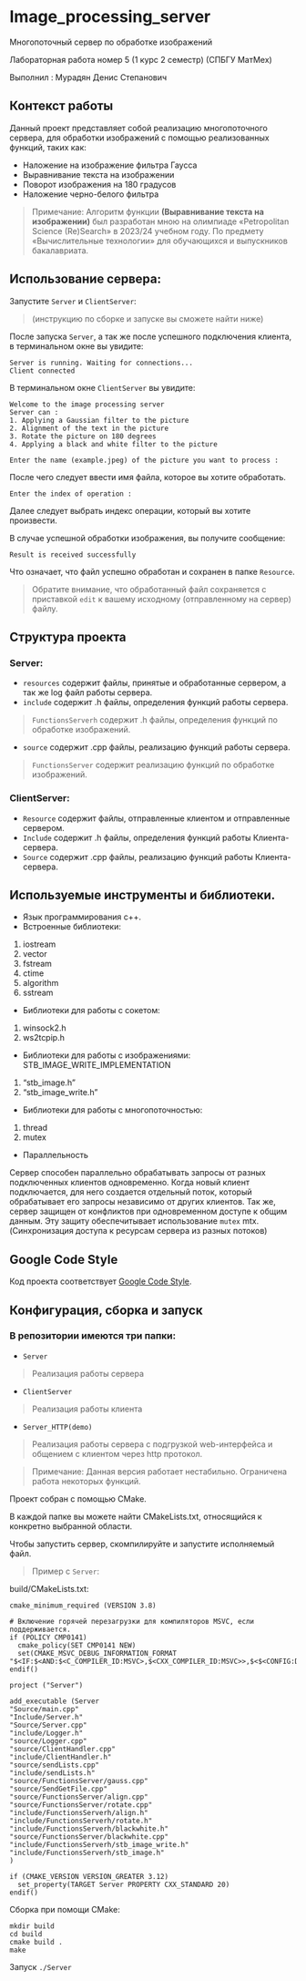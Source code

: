 # **Image_processing_server**
Многопоточный сервер по обработке изображений

Лабораторная работа номер 5 (1 курс 2 семестр) (СПБГУ МатМех)

Выполнил : Мурадян Денис Степанович

## Контекст работы 
Данный проект представляет собой реализацию многопоточного сервера, для обработки изображений с помощью реализованных функций, таких как:
- Наложение на изображение фильтра Гаусса
- Выравнивание текста на изображении
- Поворот изображения на 180 градусов
- Наложение черно-белого фильтра
> Примечание: Алгоритм функции **(Выравнивание текста на изображении)** был разработан мною на олимпиаде «Petropolitan Science (Re)Search» в 2023/24 учебном году. По предмету «Вычислительные технологии» для обучающихся и выпускников бакалавриата.

## Использование сервера:
Запустите `Server` и `ClientServer`:
>(инструкцию по сборке и запуске вы сможете найти ниже)

После запуска `Server`, а так же после успешного подключения клиента, в терминальном окне вы увидите:
```
Server is running. Waiting for connections...
Client connected 
```
В терминальном окне `ClientServer` вы увидите:
```
Welcome to the image processing server
Server can :
1. Applying a Gaussian filter to the picture
2. Alignment of the text in the picture
3. Rotate the picture on 180 degrees
4. Applying a black and white filter to the picture

Enter the name (example.jpeg) of the picture you want to process :
```
После чего следует ввести имя файла, которое вы хотите обработать.

```Enter the index of operation :```

Далее следует выбрать индекс операции, который вы хотите произвести.


В случае успешной обработки изображения, вы получите сообщение:


```Result is received successfully```


Что означает, что файл успешно обработан и сохранен в  папке ` Resource `.

>Обратите внимание, что обработанный файл сохраняется с приставкой `edit` к вашему исходному (отправленному на сервер) файлу.

## Структура проекта
### Server:
- `resources` содержит файлы, принятые и обработанные сервером, а так же log файл работы сервера.
- `include` содержит .h файлы, определения функций работы сервера.
> `FunctionsServerh` содержит .h файлы, определения функций по обработке изображений.

-  `source` содержит .cpp файлы, реализацию функций работы сервера.
> `FunctionsServer` содержит реализацию функций по обработке изображений.

### ClientServer:
- `Resource` содержит файлы, отправленные клиентом и отправленные сервером.
- `Include` содержит .h файлы, определения функций работы Клиента-сервера.
-  `Source` содержит .cpp файлы, реализацию функций работы Клиента-сервера.
## Используемые инструменты и библиотеки.
- Язык программирования с++.
- Встроенные библиотеки:
1. iostream
2. vector
3. fstream
4. ctime
5. algorithm
6. sstream

- Библиотеки для работы с сокетом:
1. winsock2.h
2. ws2tcpip.h

- Библиотеки  для работы с изображениями:
STB_IMAGE_WRITE_IMPLEMENTATION
1. “stb_image.h”
2. “stb_image_write.h”

- Библиотеки для работы с многопоточностью:
1. thread
2. mutex

- Параллельность
  
Сервер способен параллельно обрабатывать запросы от разных подключенных клиентов одновременно. Когда новый клиент подключается, для него создается отдельный поток, который обрабатывает его запросы независимо от других клиентов. Так же, сервер защищен от конфликтов при одновременном доступе к общим данным. Эту защиту обеспечитывает использование `mutex` mtx. (Синхронизация доступа к ресурсам сервера из разных потоков)

## Google Code Style
Код проекта соответствует [Google Code Style](https://google.github.io/styleguide/cppguide.html).
## Конфигурация, сборка и запуск
### В репозитории имеются три папки:
- `Server`
> Реализация работы сервера

- `ClientServer`
> Реализация работы клиента

- `Server_HTTP(demo)`
> Реализация работы сервера с подгрузкой web-интерфейса и общением с клиентом через http протокол. 

> Примечание: Данная версия работает нестабильно. Ограничена работа некоторых функций.

Проект собран с помощью CMake.

В каждой папке вы можете найти CMakeLists.txt, относящийся к конкретно выбранной области.

Чтобы запустить сервер, скомпилируйте и запустите исполняемый файл.
> Пример с `Server`:

build/CMakeLists.txt:
```
cmake_minimum_required (VERSION 3.8)

# Включение горячей перезагрузки для компиляторов MSVC, если поддерживается.
if (POLICY CMP0141)
  cmake_policy(SET CMP0141 NEW)
  set(CMAKE_MSVC_DEBUG_INFORMATION_FORMAT "$<IF:$<AND:$<C_COMPILER_ID:MSVC>,$<CXX_COMPILER_ID:MSVC>>,$<$<CONFIG:Debug,RelWithDebInfo>:EditAndContinue>,$<$<CONFIG:Debug,RelWithDebInfo>:ProgramDatabase>>")
endif()

project ("Server")

add_executable (Server 
"Source/main.cpp" 
"Include/Server.h" 
"Source/Server.cpp" 
"include/Logger.h" 
"source/Logger.cpp" 
"source/ClientHandler.cpp" 
"include/ClientHandler.h" 
"source/sendLists.cpp" 
"include/sendLists.h" 
"source/FunctionsServer/gauss.cpp"
"source/SendGetFile.cpp" 
"source/FunctionsServer/align.cpp" 
"source/FunctionsServer/rotate.cpp" 
"include/FunctionsServerh/align.h" 
"include/FunctionsServerh/rotate.h"
"include/FunctionsServerh/blackwhite.h"
"source/FunctionsServer/blackwhite.cpp" 
"include/FunctionsServerh/stb_image_write.h"
"include/FunctionsServerh/stb_image.h"
)

if (CMAKE_VERSION VERSION_GREATER 3.12)
  set_property(TARGET Server PROPERTY CXX_STANDARD 20)
endif()
```
Сборка при помощи CMake:
```
mkdir build
cd build
cmake build .
make 
```
Запуск
``` ./Server ```



